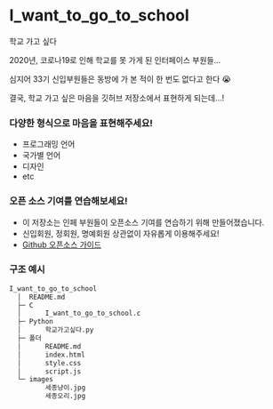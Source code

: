 # I_want_to_go_to_school
학교 가고 싶다

2020년, 코로나19로 인해 학교를 못 가게 된 인터페이스 부원들...

심지어 33기 신입부원들은 동방에 가 본 적이 한 번도 없다고 한다 😭

결국, 학교 가고 싶은 마음을 깃허브 저장소에서 표현하게 되는데...!

### 다양한 형식으로 마음을 표현해주세요!

* 프로그래밍 언어
* 국가별 언어
* 디자인
* etc

### 오픈 소스 기여를 연습해보세요!
* 이 저장소는 인페 부원들이 오픈소스 기여를 연습하기 위해 만들어졌습니다.
* 신입회원, 정회원, 명예회원 상관없이 자유롭게 이용해주세요!
* [Github 오픈소스 가이드](http://opensource.guide/ko/)

### 구조 예시

```sh
I_want_to_go_to_school
  │  README.md
  ├─ C
  │      I_want_to_go_to_school.c
  ├─ Python
  │      학교가고싶다.py
  ├─ 폴더
  │      README.md
  │      index.html
  │      style.css
  │      script.js
  └─ images
         세종냥이.jpg
         세종오리.jpg

```
<br>

